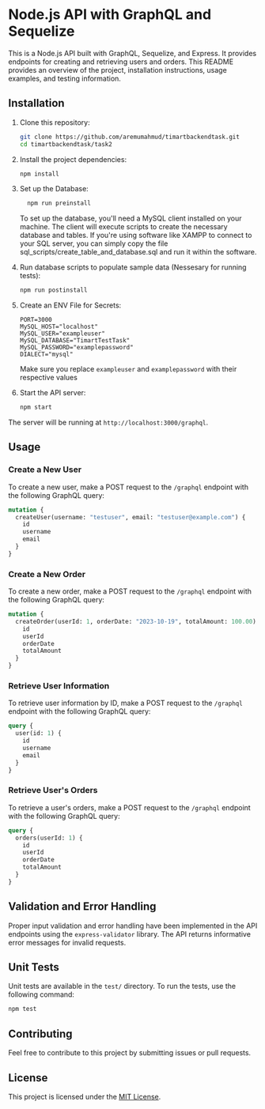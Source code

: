 # Node.js API with GraphQL and Sequelize

This is a Node.js API built with GraphQL, Sequelize, and Express. It provides endpoints for creating and retrieving users and orders. This README provides an overview of the project, installation instructions, usage examples, and testing information.

## Installation

1. Clone this repository:

   ```bash
   git clone https://github.com/aremumahmud/timartbackendtask.git
   cd timartbackendtask/task2
   ```
2. Install the project dependencies:
   ```sh
   npm install
   ```

3. Set up the Database:
    ```bash
      npm run preinstall
    ```
    To set up the database, you'll need a MySQL client installed on your machine. The client will execute scripts to create the necessary database and tables. If you're using software like XAMPP to connect to your SQL server, you can simply copy the file sql_scripts/create_table_and_database.sql and run it within the software.

4. Run database scripts to populate sample data (Nessesary for running tests):
   ```sh
   npm run postinstall

   ```

5. Create an ENV File for Secrets:

    ```env
    PORT=3000
    MySQL_HOST="localhost"
    MySQL_USER="exampleuser"
    MySQL_DATABASE="TimartTestTask"
    MySQL_PASSWORD="examplepassword"
    DIALECT="mysql"
    ```
    Make sure you replace `exampleuser` and `examplepassword` with their respective values

6. Start the API server:
   ```sh
   npm start
   ```

The server will be running at `http://localhost:3000/graphql`.

## Usage

### Create a New User

To create a new user, make a POST request to the `/graphql` endpoint with the following GraphQL query:

```graphql
mutation {
  createUser(username: "testuser", email: "testuser@example.com") {
    id
    username
    email
  }
}
```

### Create a New Order

To create a new order, make a POST request to the `/graphql` endpoint with the following GraphQL query:

```graphql
mutation {
  createOrder(userId: 1, orderDate: "2023-10-19", totalAmount: 100.00) {
    id
    userId
    orderDate
    totalAmount
  }
}
```

### Retrieve User Information

To retrieve user information by ID, make a POST request to the `/graphql` endpoint with the following GraphQL query:

```graphql
query {
  user(id: 1) {
    id
    username
    email
  }
}
```

### Retrieve User's Orders

To retrieve a user's orders, make a POST request to the `/graphql` endpoint with the following GraphQL query:

```graphql
query {
  orders(userId: 1) {
    id
    userId
    orderDate
    totalAmount
  }
}
```

## Validation and Error Handling

Proper input validation and error handling have been implemented in the API endpoints using the `express-validator` library. The API returns informative error messages for invalid requests.

## Unit Tests

Unit tests are available in the `test/` directory. To run the tests, use the following command:

```sh
npm test
```

## Contributing

Feel free to contribute to this project by submitting issues or pull requests.

## License

This project is licensed under the [MIT License](LICENSE).
```
